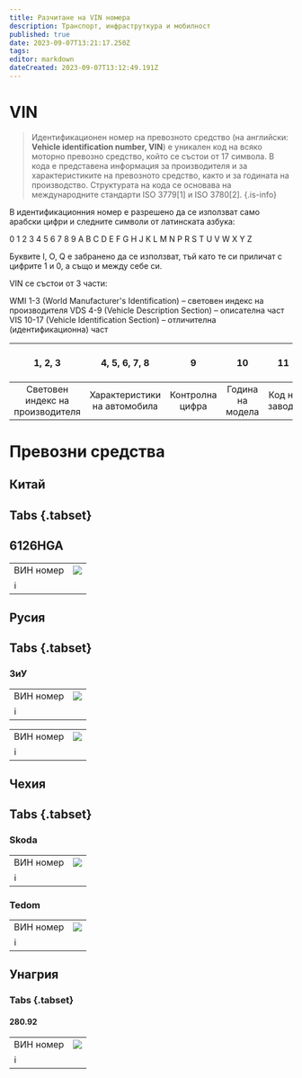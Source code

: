 ```yaml
---
title: Разчитане на VIN номера
description: Транспорт, инфраструткура и мобилност
published: true
date: 2023-09-07T13:21:17.250Z
tags: 
editor: markdown
dateCreated: 2023-09-07T13:12:49.191Z
---
```


# VIN
> Идентификационен номер на превозното средство (на английски: **Vehicle identification number, VIN**) е уникален код на всяко моторно превозно средство, който се състои от 17 символа. В кода е представена информация за производителя и за характеристиките на превозното средство, както и за годината на производство. Структурата на кода се основава на международните стандарти ISO 3779[1] и ISO 3780[2].
{.is-info}

В идентификационния номер е разрешено да се използват само арабски цифри и следните символи от латинската азбука:

0 1 2 3 4 5 6 7 8 9 A B C D E F G H J K L M N P R S T U V W X Y Z

Буквите I, O, Q е забранено да се използват, тъй като те си приличат с цифрите 1 и 0, а също и между себе си.

VIN се състои от 3 части:

WMI 1-3 (World Manufacturer's Identification) – световен индекс на производителя
VDS 4-9 (Vehicle Description Section) – описателна част
VIS 10-17 (Vehicle Identification Section) – отличителна (идентификационна) част



|1, 2, 3 | 4, 5, 6, 7, 8 | 9 | 10 | 11 | 12, 13, 14, 15, 16, 17 |
|:---:|:---:|:---:|:---:|:---:|:---:|
| Световен индекс на производителя |  Характеристики на автомобила |  Контролна цифра | Година на модела | Код на завода | Сериен номер |

# Превозни средства 

## Китай
## Tabs {.tabset}


## 6126HGA
  
<div class="table-responsive"><table style="width:100%"><tr>
<td><span> ВИН номер</span><br></td>
<td><img src="https://drive.google.com/uc?id=1JiVJYWmBvcd79Zu83EWqKtkX2YuC-2j4"></td></tr>
  <td colspan=2 >ℹ️ <a href=""><b></b></a></td></table></div> 

 
## Русия
## Tabs {.tabset}


### ЗиУ

 <div class="table-responsive"><table style="width:100%"><tr>
<td><span> ВИН номер</span><br></td>
<td><img src="https://drive.google.com/uc?id=1P-sloLaYJ2i1F9ef3E636Pj52pAfl5aV"></td></tr>
  <td colspan=2 >ℹ️ <a href=""><b></b></a></td></table></div>  

  

  <div class="table-responsive"><table style="width:100%"><tr>
<td><span> ВИН номер</span><br></td>
<td><img src="https://drive.google.com/uc?id=1cNbJjHzB9Rw12ZA7JViJED_sxZguw5n2"></td></tr>
  <td colspan=2 >ℹ️ <a href=""><b></b></a></td></table></div>  
  
## Чехия
## Tabs {.tabset}

### Skoda 
  <div class="table-responsive"><table style="width:100%"><tr>
<td><span> ВИН номер</span><br></td>
<td><img src="https://drive.google.com/uc?id=1mEYOQpVR2j1vEWwD1YRAHcS0MDwmKRJF"></td></tr>
  <td colspan=2 >ℹ️ <a href=""><b></b></a></td></table></div>    
  
### Tedom 
  <div class="table-responsive"><table style="width:100%"><tr>
<td><span> ВИН номер</span><br></td>
<td><img src="https://drive.google.com/uc?id=1_v98dSSXujbupuiZO12-kUPEb1VR2pxh"></td></tr>
  <td colspan=2 >ℹ️ <a href=""><b></b></a></td></table></div>  

  


## Унагрия

### Tabs {.tabset}

#### 280.92

    
 <div class="table-responsive"><table style="width:100%"><tr>
<td><span> ВИН номер</span><br></td>
<td><img src="https://drive.google.com/uc?id=1LXP_kOIxWmgXwf53G25KY63RcRT3gp2C"></td></tr>
  <td colspan=2 >ℹ️ <a href=""><b></b></a></td></table></div>  

